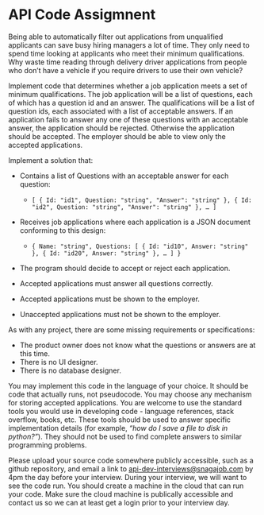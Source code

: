 # API Code Assigmnent


Being able to automatically filter out applications from unqualified applicants can save busy hiring managers a lot of time. They only need to spend time looking at applicants who meet their minimum qualifications. Why waste time reading through delivery driver applications from people who don’t have a vehicle if you require drivers to use their own vehicle?

Implement code that determines whether a job application meets a set of minimum qualifications. The job application will be a list of questions, each of which has a question id and an answer. The qualifications will be a list of question ids, each associated with a list of acceptable answers. If an application fails to answer any one of these questions with an acceptable answer, the application should be rejected. Otherwise the application should be accepted. The employer should be able to view only the accepted applications.

Implement a solution that:

- Contains a list of Questions with an acceptable answer for each question:
  - `[ { Id: "id1", Question: "string", "Answer": "string" }, { Id: "id2", Question: "string", "Answer": "string" }, … ]`

- Receives job applications where each application is a JSON document conforming to this design:
  - `{ Name: "string", Questions: [ { Id: "id10", Answer: "string" }, { Id: "id20", Answer: "string" }, … ] }`

- The program should decide to accept or reject each application.
- Accepted applications must answer all questions correctly.
- Accepted applications must be shown to the employer.
- Unaccepted applications must not be shown to the employer.

As with any project, there are some missing requirements or specifications:

- The product owner does not know what the questions or answers are at this time.
-  There is no UI designer.
-  There is no database designer.

You may implement this code in the language of your choice. It should be code that actually runs, not pseudocode. You may choose any mechanism for storing accepted applications. You are welcome to use the standard tools you would use in developing code - language references, stack overflow, books, etc. These tools should be used to answer specific implementation details (for example, *“how do I save a file to disk in python?”*). They should not be used to find complete answers to similar programming problems.

Please upload your source code somewhere publicly accessible, such as a github repository, and email a link to api-dev-interviews@snagajob.com by 4pm the day before your interview. During your interview, we will want to see the code run. You should create a machine in the cloud that can run your code. Make sure the cloud machine is publically accessible and contact us so we can at least get a login prior to your interview day.
